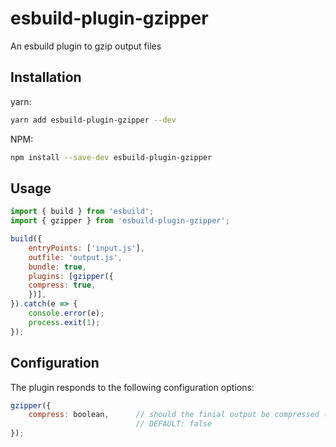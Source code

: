 # esbuild-plugin-gzipper
An esbuild plugin to gzip output files

## Installation

yarn:
```sh
yarn add esbuild-plugin-gzipper --dev
````

NPM:
```sh
npm install --save-dev esbuild-plugin-gzipper
```

## Usage

```js
import { build } from 'esbuild';
import { gzipper } from 'esbuild-plugin-gzipper';

build({
	entryPoints: ['input.js'],
	outfile: 'output.js',
	bundle: true,
	plugins: [gzipper({
    compress: true,
	})],
}).catch(e => {
    console.error(e);
    process.exit(1);
});
```
## Configuration
The plugin responds to the following configuration options:
```javascript
gzipper({
    compress: boolean,      // should the finial output be compressed (gzip)
                            // DEFAULT: false 
});
```
